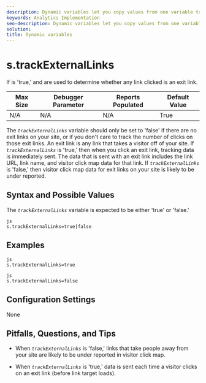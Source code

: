```yaml
---
description: Dynamic variables let you copy values from one variable to another without typing the full values multiple times in the image requests on your site.
keywords: Analytics Implementation
seo-description: Dynamic variables let you copy values from one variable to another without typing the full values multiple times in the image requests on your site.
solution: 
title: Dynamic variables
---
```


# s.trackExternalLinks

If  is 'true,'  and  are used to determine whether any link clicked is an exit link.

|  Max Size  | Debugger Parameter  | Reports Populated  | Default Value  |
|---|---|---|---|
|  N/A  | N/A  | N/A  | True  |

The *`trackExternalLinks`* variable should only be set to 'false' if there are no exit links on your site, or if you don't care to track the number of clicks on those exit links. An exit link is any link that takes a visitor off of your site. If *`trackExternalLinks`* is 'true,' then when you click an exit link, tracking data is immediately sent. The data that is sent with an exit link includes the link URL, link name, and visitor click map data for that link. If *`trackExternalLinks`* is 'false,' then visitor click map data for exit links on your site is likely to be under reported.

## Syntax and Possible Values

The *`trackExternalLinks`* variable is expected to be either 'true' or 'false.'

```
js
s.trackExternalLinks=true|false

```

## Examples

```
js
s.trackExternalLinks=true 

```

```
js
s.trackExternalLinks=false

```

## Configuration Settings

None

## Pitfalls, Questions, and Tips

* When *`trackExternalLinks`* is 'false,' links that take people away from your site are likely to be under reported in visitor click map.

* When *`trackExternalLinks`* is 'true,' data is sent each time a visitor clicks on an exit link (before link target loads).
